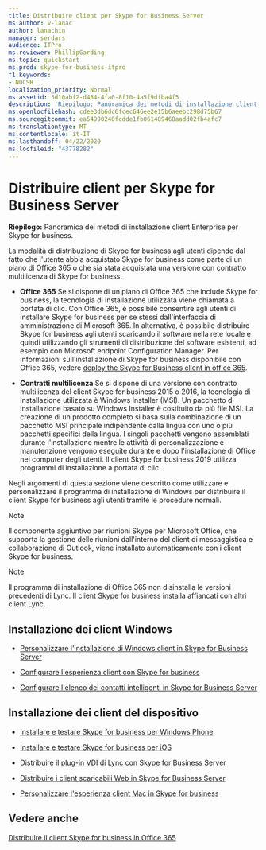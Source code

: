 ```yaml
---
title: Distribuire client per Skype for Business Server
ms.author: v-lanac
author: lanachin
manager: serdars
audience: ITPro
ms.reviewer: PhillipGarding
ms.topic: quickstart
ms.prod: skype-for-business-itpro
f1.keywords:
- NOCSH
localization_priority: Normal
ms.assetid: 3d10abf2-d484-4fa0-8f10-4a5f9dfba4f5
description: 'Riepilogo: Panoramica dei metodi di installazione client Enterprise per Skype for business.'
ms.openlocfilehash: cdee3db6dc6fcec646ee2e15b6aeebc298d75b67
ms.sourcegitcommit: ea54990240fcdde1fb061489468aadd02fb4afc7
ms.translationtype: MT
ms.contentlocale: it-IT
ms.lasthandoff: 04/22/2020
ms.locfileid: "43778282"
---
```

# <a name="deploy-clients-for-skype-for-business-server"></a>Distribuire client per Skype for Business Server
 
**Riepilogo:** Panoramica dei metodi di installazione client Enterprise per Skype for business.
  
La modalità di distribuzione di Skype for business agli utenti dipende dal fatto che l'utente abbia acquistato Skype for business come parte di un piano di Office 365 o che sia stata acquistata una versione con contratto multilicenza di Skype for business. 
  
- **Office 365** Se si dispone di un piano di Office 365 che include Skype for business, la tecnologia di installazione utilizzata viene chiamata a portata di clic. Con Office 365, è possibile consentire agli utenti di installare Skype for business per se stessi dall'interfaccia di amministrazione di Microsoft 365. In alternativa, è possibile distribuire Skype for business agli utenti scaricando il software nella rete locale e quindi utilizzando gli strumenti di distribuzione del software esistenti, ad esempio con Microsoft endpoint Configuration Manager. Per informazioni sull'installazione di Skype for business disponibile con Office 365, vedere [deploy the Skype for Business client in office 365](https://support.office.com/article/8c563b81-22c9-4024-9efe-9fe28c7bbc96).
    
- **Contratti multilicenza** Se si dispone di una versione con contratto multilicenza del client Skype for business 2015 o 2016, la tecnologia di installazione utilizzata è Windows Installer (MSI). Un pacchetto di installazione basato su Windows Installer è costituito da più file MSI. La creazione di un prodotto completo si basa sulla combinazione di un pacchetto MSI principale indipendente dalla lingua con uno o più pacchetti specifici della lingua. I singoli pacchetti vengono assemblati durante l'installazione mentre le attività di personalizzazione e manutenzione vengono eseguite durante e dopo l'installazione di Office nei computer degli utenti. Il client Skype for business 2019 utilizza programmi di installazione a portata di clic.
    
Negli argomenti di questa sezione viene descritto come utilizzare e personalizzare il programma di installazione di Windows per distribuire il client Skype for business agli utenti tramite le procedure normali.
  
> [!NOTE]
> Il componente aggiuntivo per riunioni Skype per Microsoft Office, che supporta la gestione delle riunioni dall'interno del client di messaggistica e collaborazione di Outlook, viene installato automaticamente con i client Skype for business. 
  
> [!NOTE]
> Il programma di installazione di Office 365 non disinstalla le versioni precedenti di Lync. Il client Skype for business installa affiancati con altri client Lync. 
  
## <a name="installing-windows-clients"></a>Installazione dei client Windows

- [Personalizzare l'installazione di Windows client in Skype for Business Server](customize-windows-client-installation.md)
    
- [Configurare l'esperienza client con Skype for business](configure-the-client-experience.md)
    
- [Configurare l'elenco dei contatti intelligenti in Skype for Business Server](configure-smart-contacts-list.md)
    
## <a name="installing-device-clients"></a>Installazione dei client del dispositivo

- [Installare e testare Skype for business per Windows Phone](windows-phone.md)
    
- [Installare e testare Skype for business per iOS](ios.md)
    
    
- [Distribuire il plug-in VDI di Lync con Skype for Business Server](deploy-the-lync-vdi-plug-in.md)
    
- [Distribuire i client scaricabili Web in Skype for Business Server](deploy-web-downloadable-clients.md)
    
- [Personalizzare l'esperienza client Mac in Skype for business](customize-the-mac-client-experience.md)
    
## <a name="see-also"></a>Vedere anche

[Distribuire il client Skype for business in Office 365](../../../SfbOnline/set-up-skype-for-business-online/deploy-the-skype-for-business-client-in-office-365.md)
